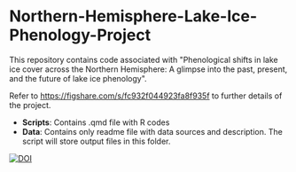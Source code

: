 # Northern-Hemisphere-Lake-Ice-Phenology-Project

This repository contains code associated with "Phenological shifts in lake ice cover across the Northern Hemisphere: A glimpse into the past, present, and the future of lake ice phenology".

Refer to https://figshare.com/s/fc932f044923fa8f935f to further details of the project.

-   **Scripts**: Contains .qmd file with R codes
-   **Data**: Contains only readme file with data sources and description. The script will store output files in this folder.

[![DOI](https://zenodo.org/badge/696283006.svg)](https://zenodo.org/badge/latestdoi/696283006)

